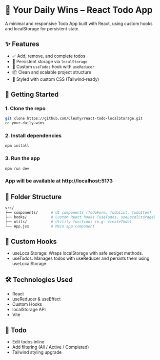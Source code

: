 # 📝 Your Daily Wins – React Todo App

A minimal and responsive Todo App built with React, using custom hooks and localStorage for persistent state.

## ✨ Features

- ✅ Add, remove, and complete todos
- 💾 Persistent storage via `localStorage`
- 🎯 Custom `useTodos` hook with `useReducer`
- 📦 Clean and scalable project structure
- 🎨 Styled with custom CSS (Tailwind-ready)

## 🚀 Getting Started

### 1. Clone the repo

```bash
git clone https://github.com/Cleshy/react-todo-localStorage.git
cd your-daily-wins
```

### 2. Install dependencies

```bash
npm install
```

### 3. Run the app

```bash
npm run dev
```

### App will be available at http://localhost:5173

## 📁 Folder Structure

```bash
src/
├── components/      # UI components (TodoForm, TodoList, TodoItem)
├── hooks/           # Custom React hooks (useTodos, useLocalStorage)
├── utils/           # Utility functions (e.g. createTodo)
└── App.jsx          # Main app component
```

## 🧠 Custom Hooks

- useLocalStorage: Wraps localStorage with safe set/get methods.
- useTodos: Manages todos with useReducer and persists them using useLocalStorage.

## 🛠 Technologies Used

- React
- useReducer & useEffect
- Custom Hooks
- localStorage API
- Vite

## 📌 Todo

- Edit todos inline
- Add filtering (All / Active / Completed)
- Tailwind styling upgrade
